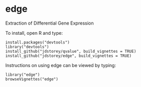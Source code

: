 edge
====

Extraction of Differential Gene Expression

To install, open R and type:

    install.packages("devtools")
    library("devtools")
    install_github("jdstorey/qvalue", build_vignettes = TRUE)
    install_github("jdstorey/edge", build_vignettes = TRUE)
    
Instructions on using edge can be viewed by typing:

    library("edge")
    browseVignettes("edge")
    
